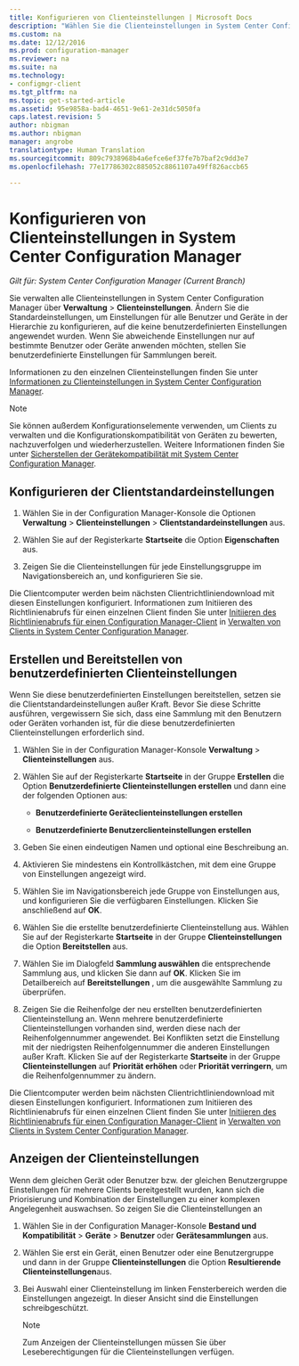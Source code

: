 ```yaml
---
title: Konfigurieren von Clienteinstellungen | Microsoft Docs
description: "Wählen Sie die Clienteinstellungen in System Center Configuration Manager aus."
ms.custom: na
ms.date: 12/12/2016
ms.prod: configuration-manager
ms.reviewer: na
ms.suite: na
ms.technology:
- configmgr-client
ms.tgt_pltfrm: na
ms.topic: get-started-article
ms.assetid: 95e9858a-bad4-4651-9e61-2e31dc5050fa
caps.latest.revision: 5
author: nbigman
ms.author: nbigman
manager: angrobe
translationtype: Human Translation
ms.sourcegitcommit: 809c7938968b4a6efce6ef37fe7b7baf2c9dd3e7
ms.openlocfilehash: 77e17786302c885052c8861107a49ff826accb65

---
```

# <a name="how-to-configure-client-settings-in-system-center-configuration-manager"></a>Konfigurieren von Clienteinstellungen in System Center Configuration Manager

*Gilt für: System Center Configuration Manager (Current Branch)*

Sie verwalten alle Clienteinstellungen in System Center Configuration Manager über **Verwaltung** > **Clienteinstellungen**. Ändern Sie die Standardeinstellungen, um Einstellungen für alle Benutzer und Geräte in der Hierarchie zu konfigurieren, auf die keine benutzerdefinierten Einstellungen angewendet wurden. Wenn Sie abweichende Einstellungen nur auf bestimmte Benutzer oder Geräte anwenden möchten, stellen Sie benutzerdefinierte Einstellungen für Sammlungen bereit.  

Informationen zu den einzelnen Clienteinstellungen finden Sie unter [Informationen zu Clienteinstellungen in System Center Configuration Manager](../../../core/clients/deploy/about-client-settings.md).

> [!NOTE]  
>  Sie können außerdem Konfigurationselemente verwenden, um Clients zu verwalten und die Konfigurationskompatibilität von Geräten zu bewerten, nachzuverfolgen und wiederherzustellen. Weitere Informationen finden Sie unter [Sicherstellen der Gerätekompatibilität mit System Center Configuration Manager](../../../compliance/understand/ensure-device-compliance.md).  

##  <a name="configure-the-default-client-settings"></a>Konfigurieren der Clientstandardeinstellungen    

1.  Wählen Sie in der Configuration Manager-Konsole die Optionen **Verwaltung** > **Clienteinstellungen** > **Clientstandardeinstellungen** aus.  

3.  Wählen Sie auf der Registerkarte **Startseite** die Option **Eigenschaften** aus.  

4.  Zeigen Sie die Clienteinstellungen für jede Einstellungsgruppe im Navigationsbereich an, und konfigurieren Sie sie.  

 Die Clientcomputer werden beim nächsten Clientrichtliniendownload mit diesen Einstellungen konfiguriert. Informationen zum Initiieren des Richtlinienabrufs für einen einzelnen Client finden Sie unter [Initiieren des Richtlinienabrufs für einen Configuration Manager-Client](../../../core/clients/manage/manage-clients.md#BKMK_PolicyRetrieval) in [Verwalten von Clients in System Center Configuration Manager](../../../core/clients/manage/manage-clients.md).  

##  <a name="create-and-deploy-custom-client-settings"></a>Erstellen und Bereitstellen von benutzerdefinierten Clienteinstellungen  
Wenn Sie diese benutzerdefinierten Einstellungen bereitstellen, setzen sie die Clientstandardeinstellungen außer Kraft. Bevor Sie diese Schritte ausführen, vergewissern Sie sich, dass eine Sammlung mit den Benutzern oder Geräten vorhanden ist, für die diese benutzerdefinierten Clienteinstellungen erforderlich sind.  

1.  Wählen Sie in der Configuration Manager-Konsole **Verwaltung** > **Clienteinstellungen** aus.  

3.  Wählen Sie auf der Registerkarte **Startseite** in der Gruppe **Erstellen** die Option **Benutzerdefinierte Clienteinstellungen erstellen** und dann eine der folgenden Optionen aus:  

    -   **Benutzerdefinierte Geräteclienteinstellungen erstellen**  

    -   **Benutzerdefinierte Benutzerclienteinstellungen erstellen**  

4.  Geben Sie einen eindeutigen Namen und optional eine Beschreibung an.  

5.  Aktivieren Sie mindestens ein Kontrollkästchen, mit dem eine Gruppe von Einstellungen angezeigt wird.  

6.  Wählen Sie im Navigationsbereich jede Gruppe von Einstellungen aus, und konfigurieren Sie die verfügbaren Einstellungen. Klicken Sie anschließend auf **OK**.   

8.  Wählen Sie die erstellte benutzerdefinierte Clienteinstellung aus. Wählen Sie auf der Registerkarte **Startseite** in der Gruppe **Clienteinstellungen** die Option **Bereitstellen** aus.  

9. Wählen Sie im Dialogfeld **Sammlung auswählen** die entsprechende Sammlung aus, und klicken Sie dann auf **OK**. Klicken Sie im Detailbereich auf **Bereitstellungen** , um die ausgewählte Sammlung zu überprüfen.  

10. Zeigen Sie die Reihenfolge der neu erstellten benutzerdefinierten Clienteinstellung an. Wenn mehrere benutzerdefinierte Clienteinstellungen vorhanden sind, werden diese nach der Reihenfolgennummer angewendet. Bei Konflikten setzt die Einstellung mit der niedrigsten Reihenfolgennummer die anderen Einstellungen außer Kraft. Klicken Sie auf der Registerkarte **Startseite** in der Gruppe **Clienteinstellungen** auf **Priorität erhöhen** oder **Priorität verringern**, um die Reihenfolgennummer zu ändern.  

 Die Clientcomputer werden beim nächsten Clientrichtliniendownload mit diesen Einstellungen konfiguriert. Informationen zum Initiieren des Richtlinienabrufs für einen einzelnen Client finden Sie unter [Initiieren des Richtlinienabrufs für einen Configuration Manager-Client](../../../core/clients/manage/manage-clients.md#BKMK_PolicyRetrieval) in [Verwalten von Clients in System Center Configuration Manager](../../../core/clients/manage/manage-clients.md).  

##  <a name="view-client-settings"></a>Anzeigen der Clienteinstellungen  
 Wenn dem gleichen Gerät oder Benutzer bzw. der gleichen Benutzergruppe Einstellungen für mehrere Clients bereitgestellt wurden, kann sich die Priorisierung und Kombination der Einstellungen zu einer komplexen Angelegenheit auswachsen. So zeigen Sie die Clienteinstellungen an  

1.  Wählen Sie in der Configuration Manager-Konsole **Bestand und Kompatibilität** > **Geräte** > **Benutzer** oder **Gerätesammlungen** aus.  

3.  Wählen Sie erst ein Gerät, einen Benutzer oder eine Benutzergruppe und dann in der Gruppe **Clienteinstellungen** die Option **Resultierende Clienteinstellungen**aus.  

4.  Bei Auswahl einer Clienteinstellung im linken Fensterbereich werden die Einstellungen angezeigt. In dieser Ansicht sind die Einstellungen schreibgeschützt. 

    > [!NOTE]  
    >  Zum Anzeigen der Clienteinstellungen müssen Sie über Leseberechtigungen für die Clienteinstellungen verfügen.  

    


<!--HONumber=Dec16_HO3-->


